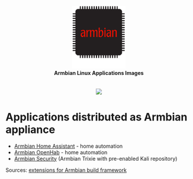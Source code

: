 <p align="center">
  <a href="#">
  <img src="https://raw.githubusercontent.com/armbian/build/master/.github/armbian-logo.png" alt="Armbian logo" width="144">
  </a><br>
  <strong>Armbian Linux Applications Images</strong>
<h2 align=center><a href=https://github.com/armbian/distribution/releases/latest><img src="https://img.shields.io/badge/Download%20latest%20images%3F-white?style=for-the-badge&color=green"></a>  </h2>
</p>

# Applications distributed as Armbian appliance

- [Armbian Home Assistant](https://www.home-assistant.io/) - home automation
- [Armbian OpenHab](https://www.openhab.org/) - home automation
- [Armbian Security](https://www.kali.org/) (Armbian Trixie with pre-enabled Kali repository)

Sources: [extensions for Armbian build framework](https://github.com/armbian/os/tree/main/userpatches/extensions)

